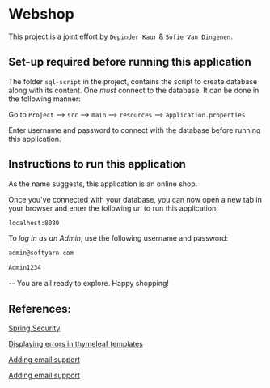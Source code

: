 # Webshop
This project is a joint effort by `Depinder Kaur` & `Sofie Van Dingenen`.

## Set-up required before running this application

The folder `sql-script` in the project, contains the script to create database along with its content.
One *must* connect to the database. It can be done in the following manner:

Go to `Project` --> `src` --> `main` --> `resources` --> `application.properties`

Enter username and password to connect with the database before running this application.

## Instructions to run this application

As the name suggests, this application is an online shop.

Once you've connected with your database, you can now open a new tab in your browser and 
enter the following url to run this application: 
```bat
localhost:8080
```
To *log in as an Admin*, use the following username and password:
```bat
admin@softyarn.com
```
```bat
Admin1234
```
-- You are all ready to explore. Happy shopping!

## References:

[Spring Security](https://www.baeldung.com/spring-security-thymeleaf)

[Displaying errors in thymeleaf templates](https://www.baeldung.com/spring-thymeleaf-error-messages)

[Adding email support](https://gaganchordia.medium.com/spring-boot-mail-thymeleaf-362fda6000cf)

[Adding email support](https://www.baeldung.com/spring-email)